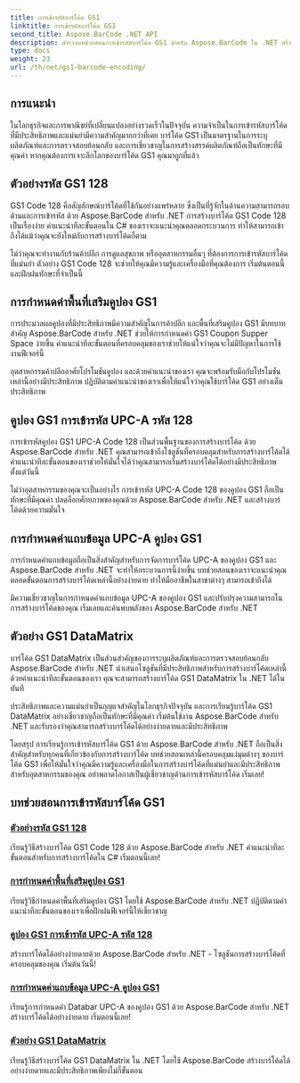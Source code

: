 ```yaml
---
title: การเข้ารหัสบาร์โค้ด GS1
linktitle: การเข้ารหัสบาร์โค้ด GS1
second_title: Aspose.BarCode .NET API
description: สำรวจบทช่วยสอนการเข้ารหัสบาร์โค้ด GS1 สำหรับ Aspose.BarCode ใน .NET สร้างบาร์โค้ด GS1 Code 128, UPC-A และ DataMatrix ได้อย่างง่ายดาย เริ่มตอนนี้เลย!
type: docs
weight: 23
url: /th/net/gs1-barcode-encoding/
---
```


## การแนะนำ
ในโลกธุรกิจและการพาณิชย์ที่เปลี่ยนแปลงอย่างรวดเร็วในปัจจุบัน ความจำเป็นในการเข้ารหัสบาร์โค้ดที่มีประสิทธิภาพและแม่นยำมีความสำคัญมากกว่าที่เคย บาร์โค้ด GS1 เป็นมาตรฐานในการระบุผลิตภัณฑ์และการตรวจสอบย้อนกลับ และการเชี่ยวชาญในการสร้างสรรค์ผลิตภัณฑ์ถือเป็นทักษะที่มีคุณค่า หากคุณต้องการเจาะลึกโลกของบาร์โค้ด GS1 คุณมาถูกที่แล้ว

## ตัวอย่างรหัส GS1 128

GS1 Code 128 คือสัญลักษณ์บาร์โค้ดที่ใช้กันอย่างแพร่หลาย ซึ่งเป็นที่รู้จักในด้านความสามารถรอบด้านและการเข้ารหัส ด้วย Aspose.BarCode สำหรับ .NET การสร้างบาร์โค้ด GS1 Code 128 เป็นเรื่องง่าย คำแนะนำทีละขั้นตอนใน C# ของเราจะแนะนำคุณตลอดกระบวนการ ทำให้สามารถเข้าถึงได้แม้ว่าคุณจะยังใหม่กับการสร้างบาร์โค้ดก็ตาม

ไม่ว่าคุณจะทำงานกับร้านค้าปลีก การดูแลสุขภาพ หรืออุตสาหกรรมอื่นๆ ที่ต้องการการเข้ารหัสบาร์โค้ดที่แม่นยำ ตัวอย่าง GS1 Code 128 จะช่วยให้คุณมีความรู้และเครื่องมือที่คุณต้องการ เริ่มต้นตอนนี้และฝึกฝนทักษะที่จำเป็นนี้

## การกำหนดค่าพื้นที่เสริมคูปอง GS1

การประมวลผลคูปองที่มีประสิทธิภาพมีความสำคัญในการค้าปลีก และพื้นที่เสริมคูปอง GS1 มีบทบาทสำคัญ Aspose.BarCode สำหรับ .NET ช่วยให้การกำหนดค่า GS1 Coupon Supper Space ง่ายขึ้น คำแนะนำทีละขั้นตอนที่ครอบคลุมของเราช่วยให้แน่ใจว่าคุณจะไม่มีปัญหาในการใช้งานฟีเจอร์นี้

อุตสาหกรรมค้าปลีกอาศัยโปรโมชันคูปอง และด้วยคำแนะนำของเรา คุณจะพร้อมรับมือกับโปรโมชันเหล่านี้อย่างมีประสิทธิภาพ ปฏิบัติตามคำแนะนำของเราเพื่อให้แน่ใจว่าคุณใช้บาร์โค้ด GS1 อย่างเต็มประสิทธิภาพ

## คูปอง GS1 การเข้ารหัส UPC-A รหัส 128

การเข้ารหัสคูปอง GS1 UPC-A Code 128 เป็นส่วนพื้นฐานของการสร้างบาร์โค้ด ด้วย Aspose.BarCode สำหรับ .NET คุณสามารถเข้าถึงโซลูชันที่ครอบคลุมสำหรับการสร้างบาร์โค้ดได้ คำแนะนำทีละขั้นตอนของเราช่วยให้มั่นใจได้ว่าคุณสามารถเริ่มสร้างบาร์โค้ดได้อย่างมีประสิทธิภาพตั้งแต่วันนี้

ไม่ว่าอุตสาหกรรมของคุณจะเป็นอย่างไร การเข้ารหัส UPC-A Code 128 ของคูปอง GS1 ถือเป็นทักษะที่มีคุณค่า ปลดล็อกศักยภาพของคุณด้วย Aspose.BarCode สำหรับ .NET และสร้างบาร์โค้ดด้วยความมั่นใจ

## การกำหนดค่าแถบข้อมูล UPC-A คูปอง GS1

การกำหนดค่าแถบข้อมูลถือเป็นสิ่งสำคัญสำหรับการจัดการบาร์โค้ด UPC-A ของคูปอง GS1 และ Aspose.BarCode สำหรับ .NET จะทำให้กระบวนการนี้ง่ายขึ้น บทช่วยสอนของเราจะแนะนำคุณตลอดขั้นตอนการสร้างบาร์โค้ดเหล่านี้อย่างง่ายดาย ทำให้มืออาชีพในสาขาต่างๆ สามารถเข้าถึงได้

มีความเชี่ยวชาญในการกำหนดค่าแถบข้อมูล UPC-A ของคูปอง GS1 และปรับปรุงความสามารถในการสร้างบาร์โค้ดของคุณ เริ่มเลยและค้นพบพลังของ Aspose.BarCode สำหรับ .NET

## ตัวอย่าง GS1 DataMatrix

บาร์โค้ด GS1 DataMatrix เป็นส่วนสำคัญของการระบุผลิตภัณฑ์และการตรวจสอบย้อนกลับ Aspose.BarCode สำหรับ .NET นำเสนอโซลูชันที่มีประสิทธิภาพสำหรับการสร้างบาร์โค้ดเหล่านี้ ด้วยคำแนะนำทีละขั้นตอนของเรา คุณจะสามารถสร้างบาร์โค้ด GS1 DataMatrix ใน .NET ได้ในทันที

ประสิทธิภาพและความแม่นยำเป็นกุญแจสำคัญในโลกธุรกิจปัจจุบัน และการเรียนรู้บาร์โค้ด GS1 DataMatrix อย่างเชี่ยวชาญถือเป็นทักษะที่มีคุณค่า เริ่มต้นใช้งาน Aspose.BarCode สำหรับ .NET และรับรองว่าคุณสามารถสร้างบาร์โค้ดได้อย่างง่ายดายและมีประสิทธิภาพ

โดยสรุป การเรียนรู้การเข้ารหัสบาร์โค้ด GS1 ด้วย Aspose.BarCode สำหรับ .NET ถือเป็นสิ่งสำคัญสำหรับทุกคนที่เกี่ยวข้องกับการสร้างบาร์โค้ด บทช่วยสอนเหล่านี้ครอบคลุมแง่มุมต่างๆ ของบาร์โค้ด GS1 เพื่อให้มั่นใจว่าคุณมีความรู้และเครื่องมือในการสร้างบาร์โค้ดที่แม่นยำและมีประสิทธิภาพสำหรับอุตสาหกรรมของคุณ อย่าพลาดโอกาสเป็นผู้เชี่ยวชาญด้านการเข้ารหัสบาร์โค้ด เริ่มเลย!
## บทช่วยสอนการเข้ารหัสบาร์โค้ด GS1
### [ตัวอย่างรหัส GS1 128](./gs1-code-128-example/)
เรียนรู้วิธีสร้างบาร์โค้ด GS1 Code 128 ด้วย Aspose.BarCode สำหรับ .NET คำแนะนำทีละขั้นตอนสำหรับการสร้างบาร์โค้ดใน C# เริ่มตอนนี้เลย!
### [การกำหนดค่าพื้นที่เสริมคูปอง GS1](./gs1-coupon-supplement-space-configuration/)
เรียนรู้วิธีกำหนดค่าพื้นที่เสริมคูปอง GS1 โดยใช้ Aspose.BarCode สำหรับ .NET ปฏิบัติตามคำแนะนำทีละขั้นตอนของเราเพื่อฝึกฝนฟีเจอร์นี้ให้เชี่ยวชาญ
### [คูปอง GS1 การเข้ารหัส UPC-A รหัส 128](./gs1-coupon-upc-a-code-128-encoding/)
สร้างบาร์โค้ดได้อย่างง่ายดายด้วย Aspose.BarCode สำหรับ .NET - โซลูชันการสร้างบาร์โค้ดที่ครอบคลุมของคุณ เริ่มต้นวันนี้!
### [การกำหนดค่าแถบข้อมูล UPC-A คูปอง GS1](./gs1-coupon-upc-a-databar-configuration/)
เรียนรู้การกำหนดค่า Databar UPC-A ของคูปอง GS1 ด้วย Aspose.BarCode สำหรับ .NET สร้างบาร์โค้ดได้อย่างง่ายดาย เริ่มตอนนี้เลย!
### [ตัวอย่าง GS1 DataMatrix](./gs1-datamatrix-example/)
เรียนรู้วิธีสร้างบาร์โค้ด GS1 DataMatrix ใน .NET โดยใช้ Aspose.BarCode สร้างบาร์โค้ดได้อย่างง่ายดายและมีประสิทธิภาพเพียงไม่กี่ขั้นตอน